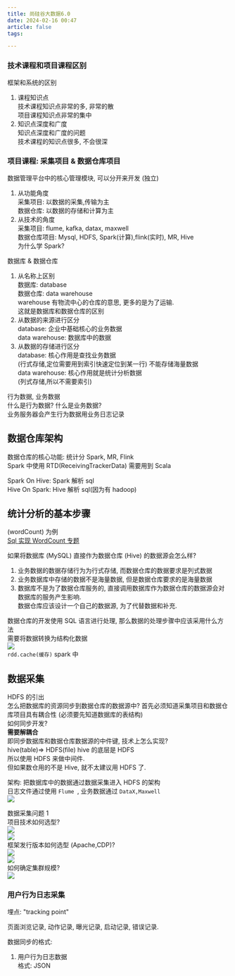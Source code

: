 ```yaml
---
title: 尚硅谷大数据6.0
date: 2024-02-16 00:47
article: false
tags: 

---
```


### 技术课程和项目课程区别
框架和系统的区别  
1. 课程知识点  
技术课程知识点非常的多, 非常的散  
项目课程知识点非常的集中
2. 知识点深度和广度  
知识点深度和广度的问题  
技术课程的知识点很多, 不会很深

### 项目课程: 采集项目 & 数据仓库项目
数据管理平台中的核心管理模块, 可以分开来开发 (独立)
1. 从功能角度  
采集项目: 以数据的采集,传输为主  
数据仓库: 以数据的存储和计算为主
2. 从技术的角度  
采集项目: flume, kafka, datax, maxwell  
数据仓库项目: Mysql, HDFS, Spark(计算),flink(实时), MR, Hive  
为什么学 Spark?

数据库 & 数据仓库
1. 从名称上区别  
数据库: database  
数据仓库: data warehouse  
warehouse 有物流中心的仓库的意思, 更多的是为了运输.  
这就是数据库和数据仓库的区别
2. 从数据的来源进行区分  
database: 企业中基础核心的业务数据  
data warehouse: 数据库中的数据
3. 从数据的存储进行区分  
database: 核心作用是查找业务数据  
(行式存储,定位需要用到索引快速定位到某一行) 不能存储海量数据  
data warehouse: 核心作用就是统计分析数据  
(列式存储,所以不需要索引)

行为数据, 业务数据  
什么是行为数据? 什么是业务数据?  
业务服务器会产生行为数据用业务日志记录

## 数据仓库架构
数据仓库的核心功能: 统计分 Spark, MR, Flink  
Spark 中使用 RTD(ReceivingTrackerData) 需要用到 Scala

Spark On Hive: Spark 解析 sql  
Hive On Spark: Hive 解析 sql(因为有 hadoop)

## 统计分析的基本步骤 
(wordCount) 为例  
[Sql 实现 WordCount 专题](Sql%20实现%20WordCount%20专题)

如果将数据库 (MySQL) 直接作为数据仓库 (Hive) 的数据源会怎么样? 
1. 业务数据的数据存储行为为行式存储, 而数据仓库的数据要求是列式数据
2. 业务数据库中存储的数据不是海量数据, 但是数据仓库要求的是海量数据
3. 数据库不是为了数据仓库服务的, 直接调用数据库作为数据仓库的数据源会对数据库的服务产生影响.  
数据仓库应该设计一个自己的数据源, 为了代替数据和补充.  


数据仓库的开发使用 SQL 语言进行处理, 那么数据的处理步骤中应该采用什么方法  
需要将数据转换为结构化数据  
![](http://oss.naglfar28.com/naglfar28/202402171533135.png)  
`rdd.cache(缓存)` spark 中

## 数据采集 
HDFS 的引出   
怎么把数据库的资源同步到数据仓库的数据源中? 首先必须知道采集项目和数据仓库项目具有耦合性 (必须要先知道数据库的表结构)  
如何同步开发?  
**需要解耦合**  
即同步数据库和数据仓库数据源的中件键, 技术上怎么实现?  
hive(table)=> HDFS(file) hive 的底层是 HDFS  
所以使用 HDFS 来做中间件.  
但如果数仓用的不是 Hive, 就不太建议用 HDFS 了.  


架构: 把数据库中的数据通过数据采集进入 HDFS 的架构   
日志文件通过使用 `Flume `, 业务数据通过 `DataX,Maxwell`  
![](http://oss.naglfar28.com/naglfar28/202402171542226.png)

数据采集问题 1   
项目技术如何选型?  
![](http://oss.naglfar28.com/naglfar28/202402171616657.png)  
![](http://oss.naglfar28.com/naglfar28/202402171618067.png)  
框架发行版本如何选型 (Apache,CDP)?  
![](http://oss.naglfar28.com/naglfar28/202402171633411.png)  
![](http://oss.naglfar28.com/naglfar28/202402171635075.png)  
如何确定集群规模?  
![](http://oss.naglfar28.com/naglfar28/202402171641065.png)  

### 用户行为日志采集
埋点: "tracking point"

页面浏览记录, 动作记录, 曝光记录, 启动记录, 错误记录.

数据同步的格式:
1. 用户行为日志数据  
格式: JSON

